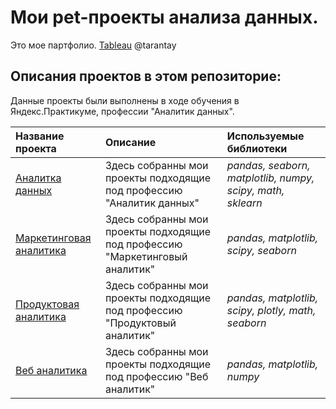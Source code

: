 # Мои pet-проекты анализа данных.

Это мое партфолио.
[Tableau](https://public.tableau.com/app/profile/roman2446/vizzes)
@tarantay

## Описания проектов в этом репозиторие:

Данные проекты были выполнены в ходе обучения в Яндекс.Практикуме, профессии "Аналитик данных".

| Название проекта | Описание | Используемые библиотеки | 
| :---------------------- | :---------------------- | :---------------------- |
| [Аналитка данных](data_analyst) | Здесь собранны мои проекты подходящие под профессию "Аналитик данных" | *pandas, seaborn, matplotlib, numpy, scipy, math, sklearn* |
| [Маркетинговая аналитика](marketing_analyst) | Здесь собранны мои проекты подходящие под профессию "Маркетинговый аналитик" | *pandas, matplotlib, scipy, seaborn* |
| [Продуктовая аналитика](product_analyst) | Здесь собранны мои проекты подходящие под профессию "Продуктовый аналитик" | *pandas, matplotlib, scipy, plotly, math, seaborn* |
| [Веб аналитика](web_analyst) | Здесь собранны мои проекты подходящие под профессию "Веб аналитик" | *pandas, matplotlib, numpy* |
